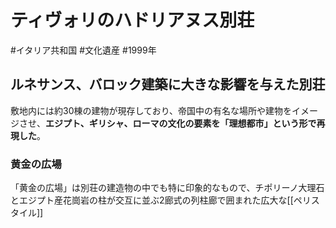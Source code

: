 # ティヴォリのハドリアヌス別荘
#イタリア共和国 #文化遺産 #1999年 
## ルネサンス、バロック建築に大きな影響を与えた別荘
敷地内には約30棟の建物が現存しており、帝国中の有名な場所や建物をイメージさせ、**エジプト、ギリシャ、ローマの文化の要素を「理想都市」という形で再現した**。
### 黄金の広場
「黄金の広場」は別荘の建造物の中でも特に印象的なもので、チポリーノ大理石とエジプト産花崗岩の柱が交互に並ぶ2廊式の列柱廊で囲まれた広大な[[ペリスタイル]]